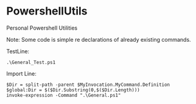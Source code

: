 # PowershellUtils
Personal Powershell Utilities



Note: Some code is simple re declarations of already existing commands.

TestLine:
```
.\General_Test.ps1
```


Import Line:
```
$Dir = split-path -parent $MyInvocation.MyCommand.Definition
$global:Dir = $($Dir.Substring(0,$($Dir.Length)))
invoke-expression -Command ".\General.ps1"
```

